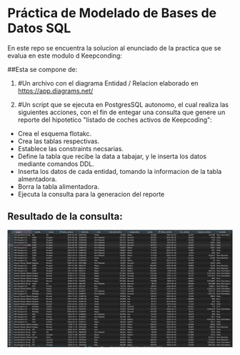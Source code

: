# Práctica de Modelado de Bases de Datos SQL

En este repo se encuentra la solucion al enunciado de la practica que se evalua en este modulo d Keepconding:

##Esta se compone de:

1. #Un archivo con el diagrama Entidad / Relacion elaborado en https://app.diagrams.net/

2. #Un script que se ejecuta en PostgresSQL autonomo, el cual realiza las siguientes acciones, con el fin de entegar una consulta que genere un reporte del hipotetico "listado de coches activos de Keepcoding":

- Crea el esquema flotakc.
- Crea las tablas respectivas.
- Establece las constraints necsarias.
- Define la tabla que recibe la data a tabajar, y le inserta los datos mediante comandos DDL.
- Inserta los datos de cada entidad, tomando la informacion de la tabla almentadora.
- Borra la tabla alimentadora.
- Ejecuta la consulta para la generacion del reporte

## Resultado de la consulta:

<img src="https://raw.githubusercontent.com/nataliacamero/sqlModelingPractice/main/Reporte_del_vehiculos_activos.png" alt="img-reporte-vehiculos" width="1000"/>





